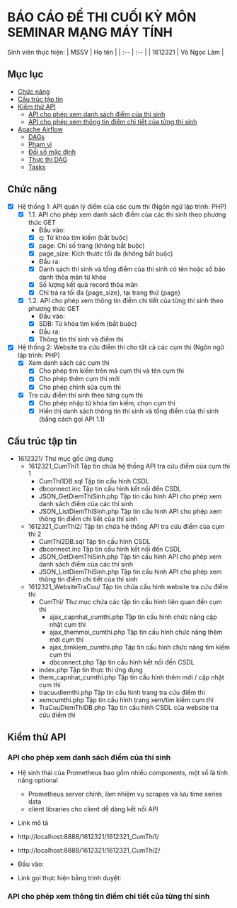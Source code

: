 # BÁO CÁO ĐỀ THI CUỐI KỲ MÔN SEMINAR MẠNG MÁY TÍNH
Sinh viên thực hiện:
| MSSV | Họ tên |
| :-- | :-- |
| 1612321 | Võ Ngọc Lâm |

## Mục lục

<!-- vim-markdown-toc GFM -->

* [Chức năng](#chức-năng)
* [Cấu trúc tập tin](#cấu-trúc-tập-tin)
* [Kiểm thử API](#kiểm-thử-api)
    * [API cho phép xem danh sách điểm của thí sinh](#api-cho-phép-xem-danh-sách-điểm-của-thí-sinh)
    * [API cho phép xem thông tin điểm chi tiết của từng thí sinh](#api-cho-phép-xem-thông-tin-điểm-chi-tiết-của-từng-thí-sinh)
* [Apache Airflow](#apache-airflow)
    * [DAGs](#dags)
    * [Phạm vi](#phm-vi)
    * [Đối số mặc định](#i-s-mc-nh)
    * [Thực thi DAG](#thc-thi-dag)
    * [Tasks](#tasks)

## Chức năng
- [x] Hệ thống 1: API quản lý điểm của các cụm thi (Ngôn ngữ lập trình: PHP)
    - [x] 1.1. API cho phép xem danh sách điểm của các thí sinh theo phương thức GET
       - Đầu vào:
       - [x] q: Từ khóa tìm kiếm (bắt buộc)
       - [x] page: Chỉ số trang (không bắt buộc)  
       - [x] page_size: Kích thước tối đa (không bắt buộc)
       - Đầu ra:
       - [x] Danh sách thí sinh và tổng điểm của thí sinh có tên hoặc số báo danh thỏa mãn từ khóa
       - [x] Số lượng kết quả record thỏa mãn  
       - [x] Chỉ trả ra tối đa {page_size}, tại trang thứ {page}
    - [x] 1.2. API cho phép xem thông tin điểm chi tiết của từng thí sinh theo phương thức GET
       - Đầu vào:
       - [x] SDB: Từ khóa tìm kiếm (bắt buộc)
       - Đầu ra:
       - [x] Thông tin thí sinh và điểm thi
- [x] Hệ thống 2: Website tra cứu điểm thi cho tất cả các cụm thi (Ngôn ngữ lập trình: PHP)
   - [x] Xem danh sách các cụm thi
        - [x] Cho phép tìm kiếm trên mã cụm thi và tên cụm thi
        - [x] Cho phép thêm cụm thi mới
        - [x] Cho phép chỉnh sửa cụm thi
    - [x] Tra cứu điểm thí sinh theo từng cụm thi    
         - [x] Cho phép nhập từ khóa tìm kiếm, chọn cụm thi
         - [x] Hiển thị danh sách thông tin thí sinh và tổng điểm của thí sinh (bằng cách gọi API 1.1) 
## Cấu trúc tập tin
- 1612321/                   Thư mục gốc ứng dụng
    - 1612321_CumThi1       Tập tin chứa hệ thống API tra cứu điểm của cụm thi 1
        - CumThi1DB.sql         Tập tin cấu hình CSDL
        - dbconnect.inc         Tập tin cấu hình kết nối đến CSDL
        - JSON_GetDiemThiSinh.php         Tập tin cấu hình API cho phép xem danh sách điểm của các thí sinh
        - JSON_ListDiemThiSinh.php        Tập tin cấu hình API cho phép xem thông tin điểm chi tiết của thí sinh
    - 1612321_CumThi2/      Tập tin chứa hệ thống API tra cứu điểm của cụm thi 2
        - CumThi2DB.sql         Tập tin cấu hình CSDL
        - dbconnect.inc         Tập tin cấu hình kết nối đến CSDL
        - JSON_GetDiemThiSinh.php         Tập tin cấu hình API cho phép xem danh sách điểm của các thí sinh
        - JSON_ListDiemThiSinh.php        Tập tin cấu hình API cho phép xem thông tin điểm chi tiết của thí sinh
    - 1612321_WebsiteTraCuu/      Tập tin chứa cấu hình website tra cứu điểm thi
       - CumThi/             Thư mục chứa các tập tin cấu hình liên quan đến cụm thi
            - ajax_capnhat_cumthi.php        Tập tin cấu hình chức năng cập nhật cụm thi
            - ajax_themmoi_cumthi.php        Tập tin cấu hình chức năng thêm mới cụm thi
            - ajax_timkiem_cumthi.php        Tập tin cấu hình chức năng tìm kiếm cụm thi
            - dbconnect.php                  Tập tin cấu hình kết nối đến CSDL
       - index.php           Tập tin thực thi ứng dụng
       - them_capnhat_cumthi.php    Tập tin cấu hình thêm mới / cập nhật cụm thi 
       - tracuudiemthi.php          Tập tin cấu hình trang tra cứu điểm thi
       - xemcumthi.php              Tập tin cấu hình trang xem/tìm kiếm cụm thi
       - TraCuuDiemThiDB.php        Tập tin cấu hình CSDL của website tra cứu điểm thi
## Kiểm thử API

### API cho phép xem danh sách điểm của thí sinh
- Hệ sinh thái của Prometheus bao gồm nhiều components, một số là tính năng optional
  - Prometheus server chính, làm nhiệm vụ scrapes và lưu time series data
  - client libraries cho client dễ dàng kết nối API
- Link mô tả
 - http://localhost:8888/1612321/1612321_CumThi1/
 - http://localhost:8888/1612321/1612321_CumThi2/

- Đầu vào:
- Link gọi thực hiện bằng trình duyệt: 
### API cho phép xem thông tin điểm chi tiết của từng thí sinh
